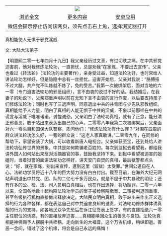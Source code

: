 

<table>
  <tr>
    <td align="center" colspan="3">
      <a href="https://github.com/ogate/ogate/blob/master/README.md"><img src="https://cloud.githubusercontent.com/assets/11880933/13434984/f430fae2-e012-11e5-814f-c2df1e82b247.jpg"/></a>
    </td>
  </tr>
  <tr>
    <td align="center">
      <a href="https://s3.ap-south-1.amazonaws.com/ogatem/oGate.htm?c818399&from=oNote">浏览全文</a>
    </td>
    <td align="center">
      <a href="https://s3.ap-south-1.amazonaws.com/ogatem/oGate.htm?from=oNote">更多内容</a>
    </td>
    <td align="center">
      <a href="https://raw.githubusercontent.com/ogate/up/master/ogate.apk">安卓应用</a>
    </td>
  </tr>
  <tr>
    <td align="center" colspan="3">
      微信会提示停止访问该网页，须先点击右上角，选择浏览器打开
    </td>
  </tr>
</table>    


真相能使人无惧于邪党淫威


文: 大陆大法弟子




【明慧网二零一七年四月十九日】我父亲经历过文革，有过切肤之痛。在中共邪党迫害前，他对我修炼法轮功，一直担忧，总是劝我“在家炼，不要出去宣传”。父亲也看过《转法轮》（法轮功的主要著作），亲身受过益，知道法轮功好，也时常给人讲法轮功怎样好，但是隐隐中总有一丝担忧。迫害开始后，父亲对我说：“胳膊扭不过大腿，共产党不叫炼就不炼了，免的受苦。”我第一次被绑架后，面对当地的六一零（专门迫害法轮功的邪恶组织），言不由衷的说过不好的话。我结婚后，在我妻子的劝说下，父亲郑重声明以前在无知下言不由衷的言行作废，以后要支持孩子们修炼法轮功；同时也写了三退声明，同意退出中共的共青团与少先队邪教组织。真相能给予人力量，明白了真相的人能无惧于中共的淫威，不象以前那样在中共的谎言与淫威下唯唯诺诺，诚惶诚恐。父亲明白了法轮功真相，就有了正念，能分清正邪善恶，敢于站出来表达出自己的心声。二零零八年我第二次被绑架后，父亲面对六一零头目和国保大队警察，质问他们：“修炼法轮功有什么罪？”对围在四周的群众讲法轮功怎么好，一旁的群众说：“这老人家真敢讲。”二零零九年，在同修的帮助下，家里安装了大锅，可以收看新唐人电视台。父亲如获至宝，还到处给人讲法轮功弘传世界的景象，中共是如何欺骗老百姓的。每次到监狱去看望我，都给我讲外国人如何站出来反对活摘器官的事，鼓励我坚持下来。到狱中看望被迫害的姐姐时，当着狱警的面讲法轮功怎样好，讲天安门自焚的真相，最后狱警都点头说：“好，就在家炼，别出来宣传，進到这里（监狱）太受罪。”世间公道自在人心。法轮功学员将近十八年的巨大努力没有白白付出。截至目前，在海外大纪元网站声明退出中共党、团、队的二亿七千多万民众，就是不屈于中共暴政的明证；还有许多的公、检、法、司人员明白真相后，也在作出选择，将功赎罪。二零一六年以来，全国各地数十起构陷法轮功学员的案子被检察院撤案、二审被判退回重审、甚至各级执行机构直接做出释放决定。大陆民众明白真相，敢于站出来作出正义选择的行为各种各样，都在表达自己对中共迫害良知的谴责，对法轮功修炼群体讲真相的行为的支持，如各地民众争先恐后在诉江征签表上签字，有的直接拒绝六一零主任职位的诱惑，有的直接放弃迫害……真相能唤回众生的善念与良知。法轮功真相是神佛赐予人摆脱中共桎梏，走向新生的大福音。这个万古机缘，稍纵即逝。善恶一念间，错过了这个机缘，将会是自己永远的痛悔！


